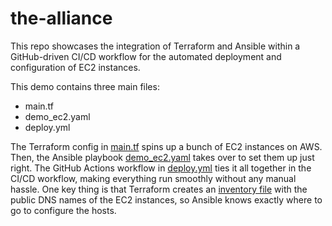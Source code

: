 # the-alliance

This repo showcases the integration of Terraform and Ansible within a GitHub-driven CI/CD workflow for the automated deployment and configuration of EC2 instances.

This demo contains three main files:
* main.tf
* demo_ec2.yaml
* deploy.yml

The Terraform config in [main.tf](https://github.com/brucelok/the-alliance/blob/main/main.tf) spins up a bunch of EC2 instances on AWS. Then, the Ansible playbook [demo_ec2.yaml](https://github.com/brucelok/the-alliance/blob/main/demo_ec2.yaml) takes over to set them up just right. The GitHub Actions workflow in [deploy.yml](https://github.com/brucelok/the-alliance/blob/main/.github/workflows/deploy.yml) ties it all together in the CI/CD workflow, making everything run smoothly without any manual hassle. One key thing is that Terraform creates an [inventory file](https://github.com/brucelok/the-alliance/blob/main/main.tf#L27-L30) with the public DNS names of the EC2 instances, so Ansible knows exactly where to go to configure the hosts.
